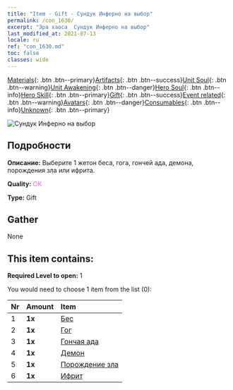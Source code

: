 ```yaml
---
title: "Item - Gift - Сундук Инферно на выбор"
permalink: /con_1630/
excerpt: "Эра хаоса  Сундук Инферно на выбор"
last_modified_at: 2021-07-13
locale: ru
ref: "con_1630.md"
toc: false
classes: wide
---
```

 [Materials](/ItemsRU/){: .btn .btn--primary}[Artifacts](/ItemsRU/Artifacts/){: .btn .btn--success}[Unit Soul](/ItemsRU/UnitSoul/){: .btn .btn--warning}[Unit Awakening](/ItemsRU/UnitAwakening/){: .btn .btn--danger}[Hero Soul](/ItemsRU/HeroSoul/){: .btn .btn--info}[Hero Skill](/ItemsRU/HeroSkill/){: .btn .btn--primary}[Gift](/ItemsRU/Gift/){: .btn .btn--success}[Event related](/ItemsRU/Events/){: .btn .btn--warning}[Avatars](/ItemsRU/Avatars/){: .btn .btn--danger}[Consumables](/ItemsRU/Consumables/){: .btn .btn--info}[Unknown](/ItemsRU/Unknown/){: .btn .btn--primary}

 ![Сундук Инферно на выбор](/images/t/i_907246.png)

## Подробности
 **Описание:** Выберите 1 жетон беса, гога, гончей ада, демона, порождения зла или ифрита.

 **Quality:** <span style="color: #DA70D6">OK</span>

 **Type:** Gift

## Gather

  None

## This item contains:

 **Required Level to open:** 1

 You would need to choose 1 item from the list (0):

  | Nr | Amount |     Item    |
  |:---|:-------|:------------|
  | 1 |  **1x** | [Бес](/ItemsRU/unt_226/) |  | 
  | 2 |  **1x** | [Гог](/ItemsRU/unt_227/) |  | 
  | 3 |  **1x** | [Гончая ада](/ItemsRU/unt_228/) |  | 
  | 4 |  **1x** | [Демон](/ItemsRU/unt_229/) |  | 
  | 5 |  **1x** | [Порождение зла](/ItemsRU/unt_230/) |  | 
  | 6 |  **1x** | [Ифрит](/ItemsRU/unt_231/) |  | 

